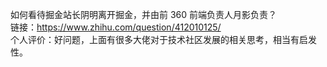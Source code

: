 如何看待掘金站长阴明离开掘金，并由前 360 前端负责人月影负责？  
链接：https://www.zhihu.com/question/412010125/  
个人评价：好问题，上面有很多大佬对于技术社区发展的相关思考，相当有启发性。  
